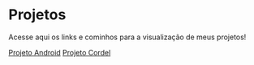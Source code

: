 # Projetos
Acesse aqui os links e cominhos para a visualização de meus projetos!

<a href="https://luan-batista-da-silva.github.io/Projeto-Android/">Projeto Android</a>
<a href="https://luan-batista-da-silva.github.io/HTML-CSS/Projeto-Cordel/">Projeto Cordel</a>
